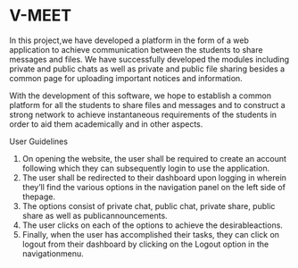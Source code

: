 # V-MEET

In this project,we have developed a platform in the form of a web application to achieve
communication between the students to share messages and files. We have successfully
developed the modules including private and public chats as well as private and public file
sharing besides a common page for uploading important notices and information. 

With the development of this software, we hope to establish a common platform for all the
students to share files and messages and to construct a strong network to achieve
instantaneous requirements of the students in order to aid them academically and in other
aspects.

User Guidelines
1. On opening the website, the user shall be required to create an account following
which they can subsequently login to use the application.
2. The user shall be redirected to their dashboard upon logging in wherein they’ll find
the various options in the navigation panel on the left side of thepage.
3. The options consist of private chat, public chat, private share, public share as well as
publicannouncements.
4. The user clicks on each of the options to achieve the desirableactions.
5. Finally, when the user has accomplished their tasks, they can click on logout from
their dashboard by clicking on the Logout option in the navigationmenu.
